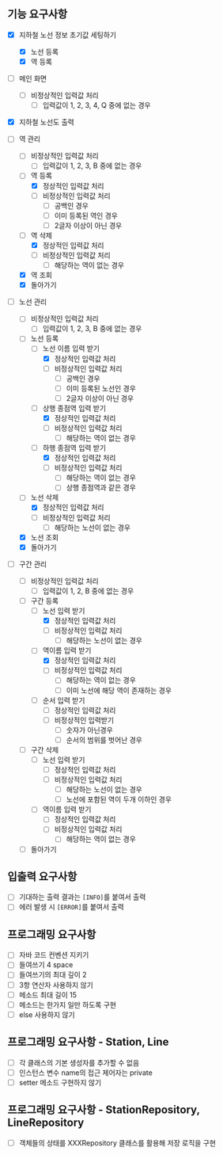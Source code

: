 ## 기능 요구사항

- [x] 지하철 노선 정보 초기값 세팅하기
    - [x] 노선 등록
    - [x] 역 등록

- [ ] 메인 화면
    - [ ] 비정상적인 입력값 처리
        - [ ] 입력값이 1, 2, 3, 4, Q 중에 없는 경우

- [x] 지하철 노선도 출력

- [ ] 역 관리
    - [ ] 비정상적인 입력값 처리
        - [ ] 입력값이 1, 2, 3, B 중에 없는 경우
    - [ ] 역 등록
        - [x] 정상적인 입력값 처리
        - [ ] 비정상적인 입력값 처리
            - [ ] 공백인 경우
            - [ ] 이미 등록된 역인 경우
            - [ ] 2글자 이상이 아닌 경우
    - [ ] 역 삭제
        - [x] 정상적인 입력값 처리
        - [ ] 비정상적인 입력값 처리
            - [ ] 해당하는 역이 없는 경우
    - [x] 역 조회
    - [x] 돌아가기

- [ ] 노선 관리
    - [ ] 비정상적인 입력값 처리
        - [ ] 입력값이 1, 2, 3, B 중에 없는 경우
    - [ ] 노선 등록
        - [ ] 노선 이름 입력 받기
            - [x] 정상적인 입력값 처리
            - [ ] 비정상적인 입력값 처리
                - [ ] 공백인 경우
                - [ ] 이미 등록된 노선인 경우
                - [ ] 2글자 이상이 아닌 경우
        - [ ] 상행 종점역 입력 받기
            - [x] 정상적인 입력값 처리
            - [ ] 비정상적인 입력값 처리
                - [ ] 해당하는 역이 없는 경우
        - [ ] 하행 종점역 입력 받기
            - [x] 정상적인 입력값 처리
            - [ ] 비정상적인 입력값 처리
                - [ ] 해당하는 역이 없는 경우
                - [ ] 상행 종점역과 같은 경우
    - [ ] 노선 삭제
        - [x] 정상적인 입력값 처리
        - [ ] 비정상적인 입력값 처리
            - [ ] 해당하는 노선이 없는 경우
    - [x] 노선 조회
    - [x] 돌아가기

- [ ] 구간 관리
    - [ ] 비정상적인 입력값 처리
        - [ ] 입력값이 1, 2, B 중에 없는 경우
    - [ ] 구간 등록
        - [ ] 노선 입력 받기
            - [x] 정상적인 입력값 처리
            - [ ] 비정상적인 입력값 처리
                - [ ] 해당하는 노선이 없는 경우
        - [ ] 역이름 입력 받기
            - [x] 정상적인 입력값 처리
            - [ ] 비정상적인 입력값 처리
                - [ ] 해당하는 역이 없는 경우
                - [ ] 이미 노선에 해당 역이 존재하는 경우
        - [ ] 순서 입력 받기
            - [ ] 정상적인 입력값 처리
            - [ ] 비정상적인 입력받기
                - [ ] 숫자가 아닌경우
                - [ ] 순서의 범위를 벗어난 경우
    - [ ] 구간 삭제
        - [ ] 노선 입력 받기
            - [ ] 정상적인 입력값 처리
            - [ ] 비정상적인 입력값 처리
                - [ ] 해당하는 노선이 없는 경우
                - [ ] 노선에 포함된 역이 두개 이하인 경우
        - [ ] 역이름 입력 받기
            - [ ] 정상적인 입력값 처리
            - [ ] 비정상적인 입력값 처리
                - [ ] 해당하는 역이 없는 경우
    - [ ] 돌아가기

## 입출력 요구사항

- [ ] 기대하는 출력 결과는 `[INFO]`를 붙여서 출력
- [ ] 에러 발생 시 `[ERROR]`를 붙여서 출력

## 프로그래밍 요구사항

- [ ] 자바 코드 컨벤션 지키기
- [ ] 들여쓰기 4 space
- [ ] 들여쓰기의 최대 깊이 2
- [ ] 3항 연산자 사용하지 않기
- [ ] 메소드 최대 길이 15
- [ ] 메소드는 한가지 일만 하도록 구현
- [ ] else 사용하지 않기

## 프로그래밍 요구사항 - Station, Line

- [ ] 각 클래스의 기본 생성자를 추가할 수 없음
- [ ] 인스턴스 변수 name의 접근 제어자는 private
- [ ] setter 메소드 구현하지 않기

## 프로그래밍 요구사항 - StationRepository, LineRepository

- [ ] 객체들의 상태를 XXXRepository 클래스를 활용해 저장 로직을 구현